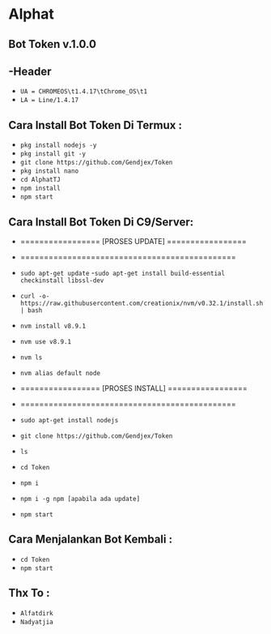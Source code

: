 # Alphat
Bot Token v.1.0.0
------
-Header
------
- `UA = CHROMEOS\t1.4.17\tChrome_OS\t1`
- `LA = Line/1.4.17`

Cara Install Bot Token Di Termux :
------
- `pkg install nodejs -y`
- `pkg install git -y`
- `git clone https://github.com/Gendjex/Token`
- `pkg install nano`
- `cd AlphatTJ`
- `npm install`
- `npm start`

Cara Install Bot Token Di C9/Server:
------
- =================  [PROSES UPDATE]  =================
- ==============================================

- `sudo apt-get update`
-`sudo apt-get install build-essential checkinstall libssl-dev`
- `curl -o- https://raw.githubusercontent.com/creationix/nvm/v0.32.1/install.sh | bash`
- `nvm install v8.9.1`
- `nvm use v8.9.1`
- `nvm ls`
- `nvm alias default node`
- =================  [PROSES INSTALL]  =================
- ==============================================
- `sudo apt-get install nodejs`
- `git clone https://github.com/Gendjex/Token`
- `ls`
- `cd Token`
- `npm i`
- `npm i -g npm [apabila ada update]`
- `npm start`

Cara Menjalankan Bot Kembali :
------
- `cd Token`
- `npm start`

Thx To :
------
- `Alfatdirk`
- `Nadyatjia`



